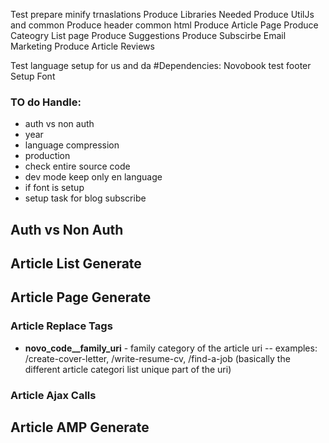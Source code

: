 Test prepare minify trnaslations
Produce Libraries Needed
Produce UtilJs and common
Produce header common html
Produce Article Page
Produce Cateogry List page
Produce Suggestions
Produce Subscirbe Email Marketing
Produce Article Reviews

Test language setup for us and da
#Dependencies:
Novobook
test footer
Setup Font

### TO do Handle:
- auth vs non auth
- year
- language compression
- production
- check entire source code
- dev mode keep only en language
- if font is setup
- setup task for blog subscribe

## Auth vs Non Auth

## Article List Generate


## Article Page Generate

### Article Replace Tags

- **__novo_code__family_uri__** - family category of the article uri
-- examples: /create-cover-letter, /write-resume-cv, /find-a-job (basically the different article categori list unique part of the uri)

### Article Ajax Calls


## Article AMP Generate

